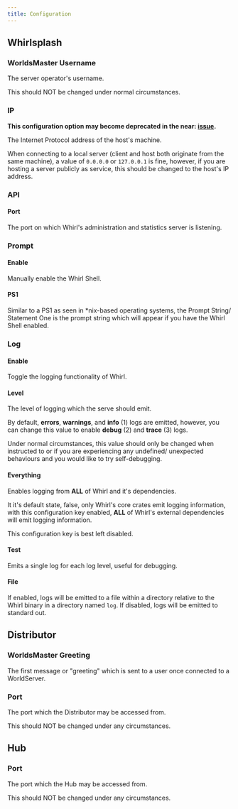 ```yaml
---
title: Configuration
---
```


## Whirlsplash
### WorldsMaster Username
The server operator's username.

This should NOT be changed under normal circumstances.

### IP
**This configuration option may become deprecated in the near:
[issue](https://github.com/Whirlsplash/whirl/issues/18).**

The Internet Protocol address of the host's machine.

When connecting to a local server (client and host both originate from the same machine), a value of
`0.0.0.0` or `127.0.0.1` is fine, however, if you are hosting a server publicly as service, this
should be changed to the host's IP address.

### API
#### Port
The port on which Whirl's administration and statistics server is listening.

### Prompt
#### Enable
Manually enable the Whirl Shell.

#### PS1
Similar to a PS1 as seen in *nix-based operating systems, the Prompt String/ Statement One is the
prompt string which will appear if you have the Whirl Shell enabled.

### Log
#### Enable
Toggle the logging functionality of Whirl.

#### Level
The level of logging which the serve should emit.

By default, **errors**, **warnings**, and **info** (1) logs are emitted, however, you can change
this value to enable **debug** (2) and **trace** (3) logs.

Under normal circumstances, this value should only be changed when instructed to or if you are
experiencing any undefined/ unexpected behaviours and you would like to try self-debugging.

#### Everything
Enables logging from **ALL** of Whirl and it's dependencies.

It it's default state, false, only Whirl's core crates emit logging information, with this
configuration key enabled, **ALL** of Whirl's external dependencies will emit logging information.

This configuration key is best left disabled.

#### Test
Emits a single log for each log level, useful for debugging.

#### File
If enabled, logs will be emitted to a file within a directory relative to the Whirl binary in a
directory named `log`. If disabled, logs will be emitted to standard out.

## Distributor
### WorldsMaster Greeting
The first message or "greeting" which is sent to a user once connected to a WorldServer.

### Port
The port which the Distributor may be accessed from.

This should NOT be changed under any
circumstances.

## Hub
### Port
The port which the Hub may be accessed from.

This should NOT be changed under any
circumstances.
